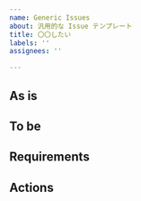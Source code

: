 ```yaml
---
name: Generic Issues
about: 汎用的な Issue テンプレート
title: 〇〇したい
labels: ''
assignees: ''

---
```


<!-- ※ 各項目の説明欄を削除して内容を記載する。対応後、この説明文と省略可能な（Opt.）項目は削除する -->

## As is
<!-- 現状を記載（対応しないことで発生する課題） -->

## To be
<!-- 理想状態を記載（タスク完了条件に相当） -->

## Requirements
<!-- （Opt.）対応に必要な前提条件や決めるべき事がある場合のみ、箇条書きで記載 -->

## Actions
<!-- （Opt.）対応する流れやアクションを詳細に書く場合のみ、箇条書きで記載 -->
